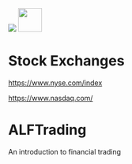 
<img src="https://images.app.goo.gl/gefQwyBvpoGdBWrx8">


<img src="https://github.com/favicon.ico" width="48">


# Stock Exchanges

https://www.nyse.com/index

https://www.nasdaq.com/


# ALFTrading
An introduction to financial trading


    



